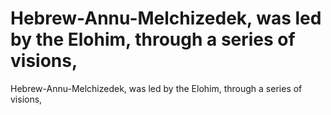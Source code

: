 # Hebrew-Annu-Melchizedek, was led by the Elohim, through a series of visions,

Hebrew-Annu-Melchizedek, was led by the Elohim, through a series of visions,